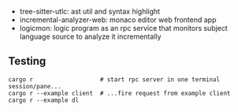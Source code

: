 - tree-sitter-utlc: ast util and syntax highlight
- incremental-analyzer-web: monaco editor web frontend app
- logicmon: logic program as an rpc service that monitors subject language source to analyze it incrementally

## Testing
```
cargo r                   # start rpc server in one terminal session/pane...
cargo r --example client  # ...fire request from example client
cargo r --example dl
```

